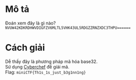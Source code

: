 # Mô tả
Đoán xem đây là gì nào?<br>
```NVUW42KDKRDHWVDIGFZV6MLTL5VHK43UL5RDGZZRNZXDC3THPU======```
# Cách giải
Dễ thấy đây là phương pháp mã hóa base32.<br>
Sử dụng [Cyberchef](https://gchq.github.io/CyberChef/) để giải mã.<br>
Flag: ```miniCTF{Th1s_1s_just_b3g1nn1ng}```
